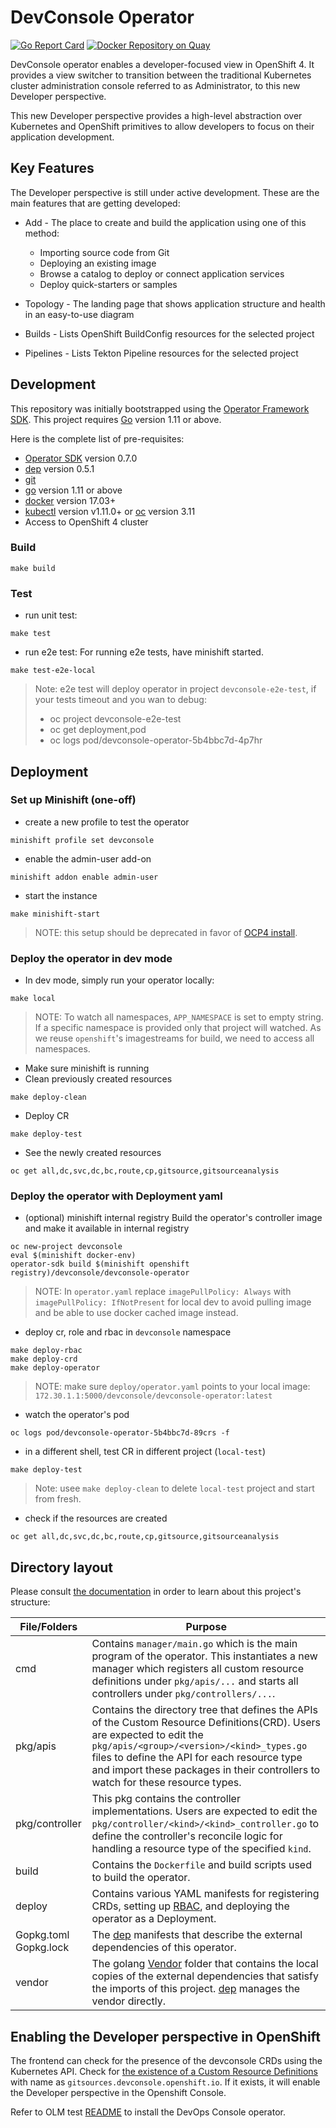 # DevConsole Operator

[![Go Report Card](https://goreportcard.com/badge/github.com/redhat-developer/devconsole-operator)](https://goreportcard.com/report/github.com/redhat-developer/devconsole-operator)
[![Docker Repository on Quay](https://quay.io/repository/redhat-developer/devconsole-operator/status "Docker Repository on Quay")](https://quay.io/repository/redhat-developer/devconsole-operator)


DevConsole operator enables a developer-focused view in OpenShift 4.
It provides a view switcher to transition between the traditional
Kubernetes cluster administration console referred to as
Administrator, to this new Developer perspective.

This new Developer perspective provides a high-level abstraction over
Kubernetes and OpenShift primitives to allow developers to focus on
their application development.

## Key Features

The Developer perspective is still under active development.  These
are the main features that are getting developed:

* Add - The place to create and build the application using one of this method:

	- Importing source code from Git
	- Deploying an existing image
	- Browse a catalog to deploy or connect application services
	- Deploy quick-starters or samples

* Topology - The landing page that shows application structure and
  health in an easy-to-use diagram
* Builds - Lists OpenShift BuildConfig resources for the selected
  project
* Pipelines - Lists Tekton Pipeline resources for the selected project

## Development

This repository was initially bootstrapped using the [Operator Framework SDK][operator-sdk].
This project requires [Go] version 1.11 or above.

Here is the complete list of pre-requisites:

- [Operator SDK][operator-sdk] version 0.7.0
- [dep][dep_tool] version 0.5.1
- [git][git_tool]
- [go][go_tool] version 1.11 or above
- [docker][docker_tool] version 17.03+
- [kubectl][kubectl_tool] version v1.11.0+ or [oc] version 3.11
- Access to OpenShift 4 cluster

### Build
```
make build
```
### Test
* run unit test:
```
make test
```
* run e2e test:
For running e2e tests, have minishift started.
```
make test-e2e-local
```
> Note: e2e test will deploy operator in project `devconsole-e2e-test`, if your tests timeout and you wan to debug:
> - oc project devconsole-e2e-test
> - oc get deployment,pod
> - oc logs pod/devconsole-operator-5b4bbc7d-4p7hr

## Deployment

### Set up Minishift (one-off)
* create a new profile to test the operator
```
minishift profile set devconsole
```
* enable the admin-user add-on
```
minishift addon enable admin-user
```
* start the instance
```
make minishift-start
```
> NOTE: this setup should be deprecated in favor of [OCP4 install]().

### Deploy the operator in dev mode

* In dev mode, simply run your operator locally:
```
make local
```
> NOTE: To watch all namespaces, `APP_NAMESPACE` is set to empty string. 
If a specific namespace is provided only that project will watched. 
As we reuse `openshift`'s imagestreams for build, we need to access all namespaces.

* Make sure minishift is running 
* Clean previously created resources
```
make deploy-clean
```
* Deploy CR
```
make deploy-test
```
* See the newly created resources
```
oc get all,dc,svc,dc,bc,route,cp,gitsource,gitsourceanalysis
```

### Deploy the operator with Deployment yaml

* (optional) minishift internal registry
Build the operator's controller image and make it available in internal registry
```
oc new-project devconsole
eval $(minishift docker-env)
operator-sdk build $(minishift openshift registry)/devconsole/devconsole-operator
```
> NOTE: In `operator.yaml` replace `imagePullPolicy: Always` with `imagePullPolicy: IfNotPresent` 
for local dev to avoid pulling image and be able to use docker cached image instead.
 
* deploy cr, role and rbac in `devconsole` namespace
```
make deploy-rbac
make deploy-crd
make deploy-operator
```
> NOTE: make sure `deploy/operator.yaml` points to your local image: `172.30.1.1:5000/devconsole/devconsole-operator:latest`

* watch the operator's pod
```
oc logs pod/devconsole-operator-5b4bbc7d-89crs -f
```

* in a different shell, test CR in different project (`local-test`)
```
make deploy-test
```
> Note: usee `make deploy-clean` to delete `local-test` project and start from fresh.

* check if the resources are created
```
oc get all,dc,svc,dc,bc,route,cp,gitsource,gitsourceanalysis
```
## Directory layout

Please consult [the documentation](https://github.com/operator-framework/operator-sdk/blob/master/doc/project_layout.md) in order to learn about this project's structure: 

|File/Folders  |Purpose |
|--------------|--------|
| cmd          | Contains `manager/main.go` which is the main program of the operator. This instantiates a new manager which registers all custom resource definitions under `pkg/apis/...` and starts all controllers under `pkg/controllers/...`.|
| pkg/apis | Contains the directory tree that defines the APIs of the Custom Resource Definitions(CRD). Users are expected to edit the `pkg/apis/<group>/<version>/<kind>_types.go` files to define the API for each resource type and import these packages in their controllers to watch for these resource types.|
| pkg/controller | This pkg contains the controller implementations. Users are expected to edit the `pkg/controller/<kind>/<kind>_controller.go` to define the controller's reconcile logic for handling a resource type of the specified `kind`.|
| build | Contains the `Dockerfile` and build scripts used to build the operator.|
| deploy | Contains various YAML manifests for registering CRDs, setting up [RBAC](https://kubernetes.io/docs/reference/access-authn-authz/rbac/), and deploying the operator as a Deployment.|
| Gopkg.toml Gopkg.lock | The [dep](https://github.com/golang/dep) manifests that describe the external dependencies of this operator.|
| vendor | The golang [Vendor](https://golang.org/cmd/go/#hdr-Vendor_Directories) folder that contains the local copies of the external dependencies that satisfy the imports of this project. [dep](https://github.com/golang/dep) manages the vendor directly.|


## Enabling the Developer  perspective in OpenShift

The frontend can check for the presence of the devconsole CRDs using the Kubernetes API.  Check for [the existence of a Custom Resource Definitions](https://kubernetes.io/docs/reference/generated/kubernetes-api/v1.13/#list-customresourcedefinition-v1beta1-apiextensions) with name as `gitsources.devconsole.openshift.io`.  If it exists, it will enable the Developer perspective in the Openshift Console.

Refer to OLM test [README](test/README.md) to install the DevOps Console operator.

[operator-sdk]: https://github.com/operator-framework/operator-sdk
[dep_tool]: https://golang.github.io/dep/docs/installation.html
[git_tool]: https://git-scm.com/downloads
[kubectl_tool]: https://kubernetes.io/docs/tasks/tools/install-kubectl/
[oc]: https://www.okd.io/download.html
[go_tool]: https://golang.org/dl/
[docker_tool]: https://docs.docker.com/install/
[Go]: https://golang.org
